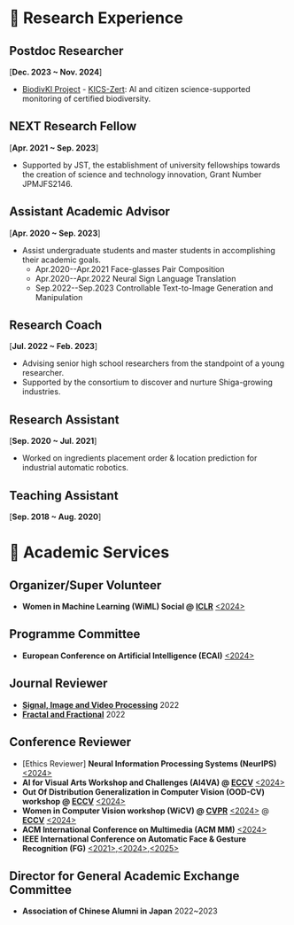 # 🌱 Research Experience

## Postdoc Researcher 
[**Dec. 2023 ~ Nov. 2024**] 

- [BiodivKI Project](https://www.feda.bio/en/projects/biodivki/) - [KICS-Zert](https://www.fona.de/de/massnahmen/foerdermassnahmen/BiodivKI.php): AI and citizen science-supported monitoring of certified biodiversity.

## NEXT Research Fellow
[**Apr. 2021 ~ Sep. 2023**] 

- Supported by JST, the establishment of university fellowships towards the creation of science and technology innovation, Grant Number JPMJFS2146.

## Assistant Academic Advisor
[**Apr. 2020 ~ Sep. 2023**]
- Assist undergraduate students and master students in accomplishing their academic goals.
	* Apr.2020--Apr.2021 Face-glasses Pair Composition
	* Apr.2020--Apr.2022 Neural Sign Language Translation
	* Sep.2022--Sep.2023 Controllable Text-to-Image Generation and Manipulation

## Research Coach
[**Jul. 2022 ~ Feb. 2023**] 
- Advising senior high school researchers from the standpoint of a young researcher.
- Supported by the consortium to discover and nurture Shiga-growing industries.

## Research Assistant
[**Sep. 2020 ~ Jul. 2021**] 
- Worked on ingredients placement order & location prediction for industrial automatic robotics.

## Teaching Assistant
[**Sep. 2018 ~ Aug. 2020**] 


# 🍬 Academic Services

## Organizer/Super Volunteer 
- **Women in Machine Learning (WiML) Social @ [ICLR](https://iclr.cc/)** [<2024>](https://sites.google.com/view/wicv-cvpr-2024/)

## Programme Committee
- **European Conference on Artificial Intelligence (ECAI)** [<2024>](https://www.ecai2024.eu/)
  
## Journal Reviewer
- **[Signal, Image and Video Processing](https://link.springer.com/journal/11760)** 2022
- **[Fractal and Fractional](https://www.mdpi.com/journal/fractalfract)** 2022

## Conference Reviewer
- [Ethics Reviewer] **Neural Information Processing Systems (NeurIPS)** [<2024>](https://neurips.cc/Conferences/2024)
- **AI for Visual Arts Workshop and Challenges (AI4VA) @ [ECCV](https://eccv.ecva.net/)** [<2024>](https://sites.google.com/view/ai4vaeccv2024/home)
- **Out Of Distribution Generalization in Computer Vision (OOD-CV) workshop @ [ECCV](https://eccv.ecva.net/)** [<2024>](https://www.ood-cv.org/)
- **Women in Computer Vision workshop (WiCV) @ [CVPR](https://cvpr.thecvf.com/)** [<2024>](https://sites.google.com/view/wicv-cvpr-2024/) @ [**ECCV**](https://eccv.ecva.net/) [<2024>](https://sites.google.com/view/wicveccv2024/home)
- **ACM International Conference on Multimedia (ACM MM)** [<2024>](https://2024.acmmm.org/)
- **IEEE International Conference on Automatic Face & Gesture Recognition (FG)** [<2021>](https://iab-rubric.org/fg2021/),[<2024>](https://fg2024.ieee-biometrics.org/),[<2025>](https://fg2025.ieee-biometrics.org/)

## Director for General Academic Exchange Committee
- **Association of Chinese Alumni in Japan** 2022~2023

